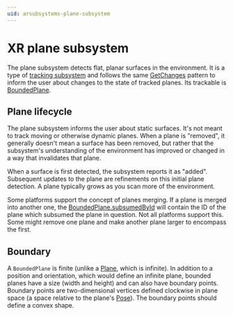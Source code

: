 ```yaml
---
uid: arsubsystems-plane-subsystem
---
```

# XR plane subsystem

The plane subsystem detects flat, planar surfaces in the environment. It is a type of [tracking subsystem](xref:arsubsystems-manual#tracking-subsystems) and follows the same [GetChanges](xref:UnityEngine.XR.ARSubsystems.XRPlaneSubsystem.Provider.GetChanges(UnityEngine.XR.ARSubsystems.BoundedPlane,Unity.Collections.Allocator)) pattern to inform the user about changes to the state of tracked planes. Its trackable is [BoundedPlane](xref:UnityEngine.XR.ARSubsystems.BoundedPlane).

## Plane lifecycle

The plane subsystem informs the user about static surfaces. It's not meant to track moving or otherwise dynamic planes. When a plane is "removed", it generally doesn't mean a surface has been removed, but rather that the subsystem's understanding of the environment has improved or changed in a way that invalidates that plane.

When a surface is first detected, the subsystem reports it as "added". Subsequent updates to the plane are refinements on this initial plane detection. A plane typically grows as you scan more of the environment.

Some platforms support the concept of planes merging. If a plane is merged into another one, the [BoundedPlane.subsumedById](xref:UnityEngine.XR.ARSubsystems.BoundedPlane.subsumedById) will contain the ID of the plane which subsumed the plane in question. Not all platforms support this. Some might remove one plane and make another plane larger to encompass the first.

## Boundary

A `BoundedPlane` is finite (unlike a [Plane](xref:UnityEngine.Plane), which is infinite). In addition to a position and orientation, which would define an infinite plane, bounded planes have a size (width and height) and can also have boundary points. Boundary points are two-dimensional vertices defined clockwise in plane space (a space relative to the plane's [Pose](xref:UnityEngine.Pose)). The boundary points should define a convex shape.
